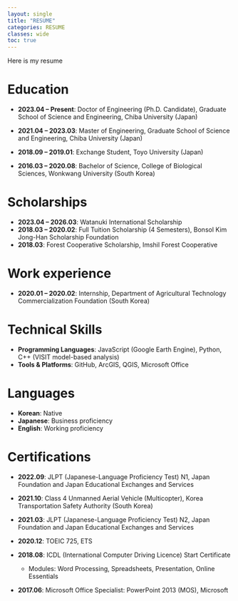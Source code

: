 ```yaml
---
layout: single
title: "RESUME"
categories: RESUME
classes: wide
toc: true
---
```


Here is my resume

 

# Education

- **2023.04 – Present**: Doctor of Engineering (Ph.D. Candidate), Graduate School of Science and Engineering, Chiba University (Japan)

- **2021.04 – 2023.03**: Master of Engineering, Graduate School of Science and Engineering, Chiba University (Japan)

- **2018.09 – 2019.01**: Exchange Student, Toyo University (Japan)

- **2016.03 – 2020.08**: Bachelor of Science, College of Biological Sciences, Wonkwang University (South Korea)

# Scholarships

- **2023.04 – 2026.03**: Watanuki International Scholarship
- **2018.03 – 2020.02**: Full Tuition Scholarship (4 Semesters), Bonsol Kim Jong-Han Scholarship Foundation
- **2018.03**: Forest Cooperative Scholarship, Imshil Forest Cooperative

# Work experience

- **2020.01 – 2020.02**: Internship, Department of Agricultural Technology Commercialization Foundation (South Korea)

# Technical Skills

- **Programming Languages**: JavaScript (Google Earth Engine), Python, C++ (VISIT model-based analysis)  
- **Tools & Platforms**: GitHub, ArcGIS, QGIS, Microsoft Office

# Languages
- **Korean**: Native  
- **Japanese**: Business proficiency  
- **English**: Working proficiency
  
# Certifications

- **2022.09**: JLPT (Japanese-Language Proficiency Test) N1, Japan Foundation and Japan Educational Exchanges and Services

- **2021.10**: Class 4 Unmanned Aerial Vehicle (Multicopter), Korea Transportation Safety Authority (South Korea)

- **2021.03**: JLPT (Japanese-Language Proficiency Test) N2, Japan Foundation and Japan Educational Exchanges and Services

- **2020.12**: TOEIC 725, ETS

- **2018.08**: ICDL (International Computer Driving Licence) Start Certificate
  
  - Modules: Word Processing, Spreadsheets, Presentation, Online Essentials

- **2017.06**: Microsoft Office Specialist: PowerPoint 2013 (MOS), Microsoft
